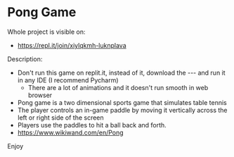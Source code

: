 # Pong Game

Whole project is visible on:
- https://repl.it/join/xiylqkmh-luknplava

Description:
- Don't run this game on replit.it, instead of it, download the --- and run it in any IDE (I recommend Pycharm)
    - There are a lot of animations and it doesn't run smooth in web browser
- Pong game is a two dimensional sports game that simulates table tennis
- The player controls an in-game paddle by moving it vertically across the left or right side of the screen
- Players use the paddles to hit a ball back and forth. 
- https://www.wikiwand.com/en/Pong


Enjoy
